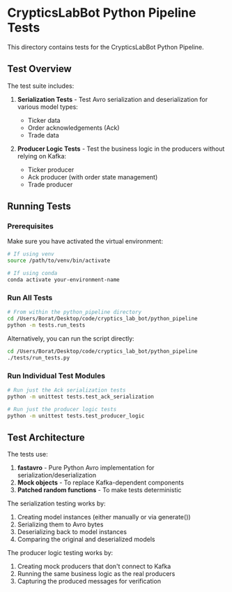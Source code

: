 # CrypticsLabBot Python Pipeline Tests

This directory contains tests for the CrypticsLabBot Python Pipeline.

## Test Overview

The test suite includes:

1. **Serialization Tests** - Test Avro serialization and deserialization for various model types:
   - Ticker data
   - Order acknowledgements (Ack)
   - Trade data

2. **Producer Logic Tests** - Test the business logic in the producers without relying on Kafka:
   - Ticker producer
   - Ack producer (with order state management)
   - Trade producer

## Running Tests

### Prerequisites

Make sure you have activated the virtual environment:

```bash
# If using venv
source /path/to/venv/bin/activate

# If using conda
conda activate your-environment-name
```

### Run All Tests

```bash
# From within the python_pipeline directory
cd /Users/Borat/Desktop/code/cryptics_lab_bot/python_pipeline
python -m tests.run_tests
```

Alternatively, you can run the script directly:

```bash
cd /Users/Borat/Desktop/code/cryptics_lab_bot/python_pipeline
./tests/run_tests.py
```

### Run Individual Test Modules

```bash
# Run just the Ack serialization tests
python -m unittest tests.test_ack_serialization

# Run just the producer logic tests
python -m unittest tests.test_producer_logic
```

## Test Architecture

The tests use:

1. **fastavro** - Pure Python Avro implementation for serialization/deserialization
2. **Mock objects** - To replace Kafka-dependent components
3. **Patched random functions** - To make tests deterministic

The serialization testing works by:
1. Creating model instances (either manually or via generate())
2. Serializing them to Avro bytes
3. Deserializing back to model instances
4. Comparing the original and deserialized models

The producer logic testing works by:
1. Creating mock producers that don't connect to Kafka
2. Running the same business logic as the real producers
3. Capturing the produced messages for verification
